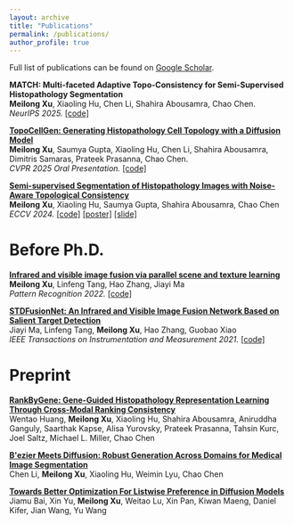 ```yaml
---
layout: archive
title: "Publications"
permalink: /publications/
author_profile: true
---
```


Full list of publications can be found on [Google Scholar](https://scholar.google.com/citations?user=nphc_xcAAAAJ&hl=en).

<b>MATCH: Multi-faceted Adaptive Topo-Consistency for Semi-Supervised Histopathology Segmentation</b> <br>
<b>Meilong Xu</b>, Xiaoling Hu, Chen Li, Shahira Abousamra, Chao Chen.<br>
<i>NeurIPS 2025.</i>
<span style="color:blue"></span> <a href="https://github.com/Melon-Xu/MATCH/">[code]</a>

<b>[TopoCellGen: Generating Histopathology Cell Topology with a Diffusion Model](https://arxiv.org/abs/2412.06011)</b> <br>
<b>Meilong Xu</b>, Saumya Gupta, Xiaoling Hu, Chen Li, Shahira Abousamra, Dimitris Samaras, Prateek Prasanna, Chao Chen.<br>
<i>CVPR 2025 Oral Presentation.</i>
<span style="color:blue"></span> <a href="https://github.com/Melon-Xu/TopoCellGen/">[code]</a>

<b>[Semi-supervised Segmentation of Histopathology Images with Noise-Aware Topological Consistency](https://arxiv.org/abs/2311.16447)</b> <br>
<b>Meilong Xu</b>, Xiaoling Hu, Saumya Gupta, Shahira Abousamra, Chao Chen<br>
<i>ECCV 2024.</i>
<span style="color:blue"></span> <a href="https://github.com/Melon-Xu/TopoSemiSeg/">[code]</a>
<span style="color:blue"></span> <a href="../files/ECCV_2024_TopoSemiSeg_Poster.pdf">[poster]</a>
<span style="color:blue"></span> <a href="../files/ECCV_2024_TopoSemiSeg_Slides.pdf">[slide]</a>

# Before Ph.D.
<b>[Infrared and visible image fusion via parallel scene and texture learning](https://www.sciencedirect.com/science/article/abs/pii/S0031320322004101)</b> <br>
<b>Meilong Xu</b>, Linfeng Tang, Hao Zhang, Jiayi Ma<br>
<i>Pattern Recognition 2022.</i>
<span style="color:blue"></span> <a href="https://github.com/Melon-Xu/PSTLFusion/">[code]</a>

<b>[STDFusionNet: An Infrared and Visible Image Fusion Network Based on Salient Target Detection](https://ieeexplore.ieee.org/document/9416507)</b> <br>
Jiayi Ma, Linfeng Tang, <b>Meilong Xu</b>, Hao Zhang, Guobao Xiao<br>
<i> IEEE Transactions on Instrumentation and Measurement 2021.</i>
<span style="color:blue"></span> <a href="https://github.com/Linfeng-Tang/STDFusionNet/">[code]</a>

# Preprint
<b>[RankByGene: Gene-Guided Histopathology Representation Learning Through Cross-Modal Ranking Consistency](https://arxiv.org/abs/2411.15076)</b> <br>
Wentao Huang, <b>Meilong Xu</b>, Xiaoling Hu, Shahira Abousamra, Aniruddha Ganguly, Saarthak Kapse, Alisa Yurovsky, Prateek Prasanna, Tahsin Kurc, Joel Saltz, Michael L. Miller, Chao Chen<br>

<b>[B\'ezier Meets Diffusion: Robust Generation Across Domains for Medical Image Segmentation](https://arxiv.org/abs/2509.22476)</b> <br>
Chen Li, <b>Meilong Xu</b>, Xiaoling Hu, Weimin Lyu, Chao Chen<br>

<b>[Towards Better Optimization For Listwise Preference in Diffusion Models](https://arxiv.org/abs/2510.01540)</b> <br>
Jiamu Bai, Xin Yu, <b>Meilong Xu</b>, Weitao Lu, Xin Pan, Kiwan Maeng, Daniel Kifer, Jian Wang, Yu Wang<br>
